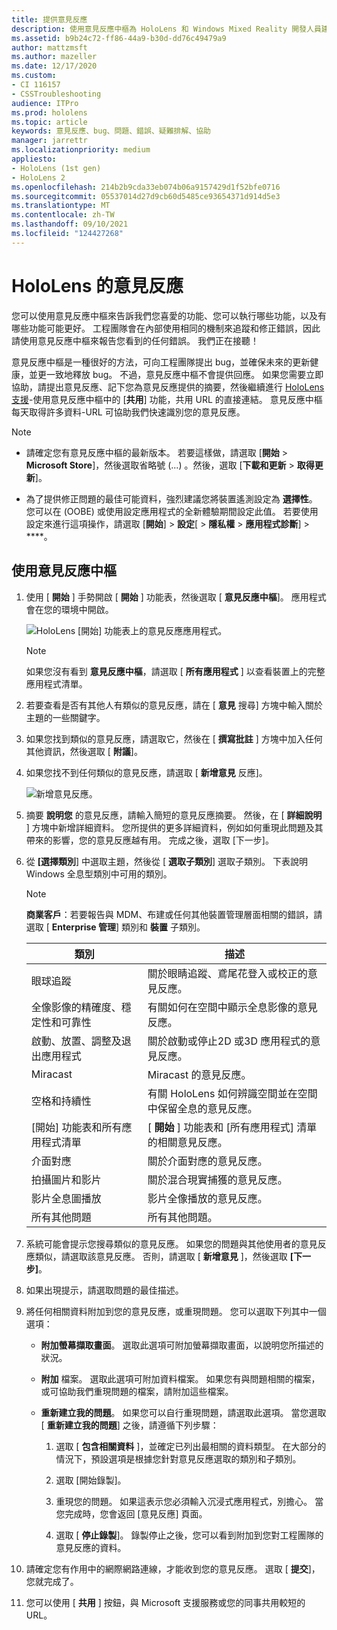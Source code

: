 ```yaml
---
title: 提供意見反應
description: 使用意見反應中樞為 HoloLens 和 Windows Mixed Reality 開發人員建立可採取動作的意見反應。
ms.assetid: b9b24c72-ff86-44a9-b30d-dd76c49479a9
author: mattzmsft
ms.author: mazeller
ms.date: 12/17/2020
ms.custom:
- CI 116157
- CSSTroubleshooting
audience: ITPro
ms.prod: hololens
ms.topic: article
keywords: 意見反應、bug、問題、錯誤、疑難排解、協助
manager: jarrettr
ms.localizationpriority: medium
appliesto:
- HoloLens (1st gen)
- HoloLens 2
ms.openlocfilehash: 214b2b9cda33eb074b06a9157429d1f52bfe0716
ms.sourcegitcommit: 05537014d27d9cb60d5485ce93654371d914d5e3
ms.translationtype: MT
ms.contentlocale: zh-TW
ms.lasthandoff: 09/10/2021
ms.locfileid: "124427268"
---
```

# <a name="feedback-for-hololens"></a>HoloLens 的意見反應

您可以使用意見反應中樞來告訴我們您喜愛的功能、您可以執行哪些功能，以及有哪些功能可能更好。 工程團隊會在內部使用相同的機制來追蹤和修正錯誤，因此請使用意見反應中樞來報告您看到的任何錯誤。 我們正在接聽！

意見反應中樞是一種很好的方法，可向工程團隊提出 bug，並確保未來的更新健康，並更一致地釋放 bug。 不過，意見反應中樞不會提供回應。 如果您需要立即協助，請提出意見反應、記下您為意見反應提供的摘要，然後繼續進行 [HoloLens 支援](https://support.microsoft.com/supportforbusiness/productselection?sapid=e9391227-fa6d-927b-0fff-f96288631b8f)-使用意見反應中樞中的 [**共用**] 功能，共用 URL 的直接連結。 意見反應中樞每天取得許多資料-URL 可協助我們快速識別您的意見反應。

> [!NOTE]  
>  
> - 請確定您有意見反應中樞的最新版本。 若要這樣做，請選取 [**開始**  >  **Microsoft Store**]，然後選取省略號 (...) 。然後，選取 [**下載和更新**  >  **取得更新**]。  
>  
> - 為了提供修正問題的最佳可能資料，強烈建議您將裝置遙測設定為 **選擇性**。 您可以在 (OOBE) 或使用設定應用程式的全新體驗期間設定此值。 若要使用設定來進行這項操作，請選取 [**開始**]  >  **設定**[  >  **隱私權**  >  **應用程式診斷**]  >  ****。

## <a name="use-the-feedback-hub"></a>使用意見反應中樞

1. 使用 [ **開始** ] 手勢開啟 [ **開始** ] 功能表，然後選取 [ **意見反應中樞**]。 應用程式會在您的環境中開啟。

   ![HoloLens [開始] 功能表上的意見反應應用程式。](./images/hololens2-feedbackhub-tile.png)
   > [!NOTE]  
   > 如果您沒有看到 **意見反應中樞**，請選取 [ **所有應用程式** ] 以查看裝置上的完整應用程式清單。

1. 若要查看是否有其他人有類似的意見反應，請在 [ **意見** 搜尋] 方塊中輸入關於主題的一些關鍵字。
1. 如果您找到類似的意見反應，請選取它，然後在 [ **撰寫批註** ] 方塊中加入任何其他資訊，然後選取 [ **附議**]。
1. 如果您找不到任何類似的意見反應，請選取 [ **新增意見** 反應]。

   ![新增意見反應。](./images/hololens-feedback-1.png)

1. 摘要 **說明您** 的意見反應，請輸入簡短的意見反應摘要。 然後，在 [ **詳細說明** ] 方塊中新增詳細資料。 您所提供的更多詳細資料，例如如何重現此問題及其帶來的影響，您的意見反應越有用。 完成之後，選取 [下一步]。

1. 從 **[選擇類別**] 中選取主題，然後從 [ **選取子類別**] 選取子類別。 下表說明 Windows 全息型類別中可用的類別。

   > [!NOTE]  
   > **商業客戶**：若要報告與 MDM、布建或任何其他裝置管理層面相關的錯誤，請選取 [ **Enterprise 管理**] 類別和 **裝置** 子類別。

   |類別 |描述 |
   | --- | --- |
   |眼球追蹤 |關於眼睛追蹤、鳶尾花登入或校正的意見反應。 |
   |全像影像的精確度、穩定性和可靠性 |有關如何在空間中顯示全息影像的意見反應。 |
   |啟動、放置、調整及退出應用程式 |關於啟動或停止2D 或3D 應用程式的意見反應。 |
   |Miracast |Miracast 的意見反應。 |
   |空格和持續性 |有關 HoloLens 如何辨識空間並在空間中保留全息的意見反應。 |
   |[開始] 功能表和所有應用程式清單 |[ **開始** ] 功能表和 [所有應用程式] 清單的相關意見反應。 |
   |介面對應 |關於介面對應的意見反應。 |
   |拍攝圖片和影片 |關於混合現實捕獲的意見反應。 |
   |影片全息圖播放 |影片全像播放的意見反應。 |
   |所有其他問題 |所有其他問題。 |

1. 系統可能會提示您搜尋類似的意見反應。 如果您的問題與其他使用者的意見反應類似，請選取該意見反應。 否則，請選取 [ **新增意見** ]，然後選取 **[下一步]**。

1. 如果出現提示，請選取問題的最佳描述。

1. 將任何相關資料附加到您的意見反應，或重現問題。 您可以選取下列其中一個選項：

   - **附加螢幕擷取畫面**。 選取此選項可附加螢幕擷取畫面，以說明您所描述的狀況。
   - **附加** 檔案。 選取此選項可附加資料檔案。 如果您有與問題相關的檔案，或可協助我們重現問題的檔案，請附加這些檔案。
   - **重新建立我的問題**。 如果您可以自行重現問題，請選取此選項。 當您選取 [ **重新建立我的問題**] 之後，請遵循下列步驟：  

     1. 選取 [ **包含相關資料** ]，並確定已列出最相關的資料類型。 在大部分的情況下，預設選項是根據您針對意見反應選取的類別和子類別。  
     1. 選取 [開始錄製]。

     1. 重現您的問題。 如果這表示您必須輸入沉浸式應用程式，別擔心。 當您完成時，您會返回 [意見反應] 頁面。
     1. 選取 [ **停止錄製**]。 錄製停止之後，您可以看到附加到您對工程團隊的意見反應的資料。

1. 請確定您有作用中的網際網路連線，才能收到您的意見反應。 選取 [ **提交**]，您就完成了。

1. 您可以使用 [ **共用** ] 按鈕，與 Microsoft 支援服務或您的同事共用較短的 URL。